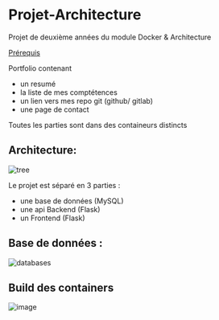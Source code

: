 # Projet-Architecture
Projet de deuxième années du module Docker &amp; Architecture

 
[Prérequis](https://github.com/gruelg/Projet-Architecture/blob/develop/prerequis.md)

Portfolio contenant  
* un resumé 
* la liste de mes comptétences
* un lien vers mes repo git (github/ gitlab) 
* une page de contact


Toutes les parties sont dans des containeurs distincts 

## Architecture:

![tree](https://user-images.githubusercontent.com/50297389/132940650-1a0f822c-8503-4fc2-b524-d0e1e108560b.PNG)

Le projet est séparé en 3 parties : 
* une base de données (MySQL)
* une api Backend (Flask)
* un Frontend (Flask)

## Base de données : 

![databases](https://user-images.githubusercontent.com/50297389/132940980-05e3b524-b525-4c1e-962c-59c0dfddc583.PNG)


## Build des containers 
![image](https://user-images.githubusercontent.com/50297389/138876037-5177cc77-7790-4969-8232-3dff08d75eb6.png)

